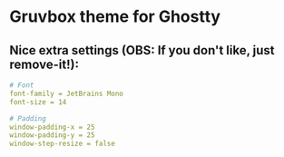 # Gruvbox theme for Ghostty

## Nice extra settings (OBS: If you don't like, just remove-it!):

```yaml
# Font
font-family = JetBrains Mono
font-size = 14

# Padding
window-padding-x = 25
window-padding-y = 25
window-step-resize = false
```
